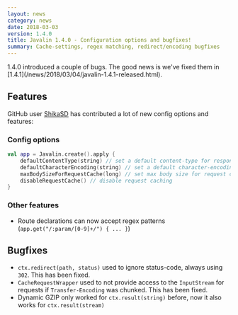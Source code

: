 ```yaml
---
layout: news
category: news
date: 2018-03-03
version: 1.4.0
title: Javalin 1.4.0 - Configuration options and bugfixes!
summary: Cache-settings, regex matching, redirect/encoding bugfixes
---
```


<div class="notification" markdown="1">
1.4.0 introduced a couple of bugs. The good news is we've
fixed them in [1.4.1](/news/2018/03/04/javalin-1.4.1-released.html).
</div>

## Features
GitHub user [ShikaSD](https://github.com/ShikaSD) has contributed a lot of new config options and features:

### Config options
```kotlin
val app = Javalin.create().apply {
    defaultContentType(string) // set a default content-type for responses
    defaultCharacterEncoding(string) // set a default character-encoding for responses
    maxBodySizeForRequestCache(long) // set max body size for request cache
    disableRequestCache() // disable request caching
}
```

### Other features
* Route declarations can now accept regex patterns (`app.get("/:param/[0-9]+/") { ... }`)

## Bugfixes
* `ctx.redirect(path, status)` used to ignore status-code, always using `302`. This has been fixed.
* `CacheRequestWrapper` used to not provide access to the `InputStream` for requests if `Transfer-Encoding` was chunked. This has been fixed.
* Dynamic GZIP only worked for `ctx.result(string)` before, now it also works for `ctx.result(stream)`
